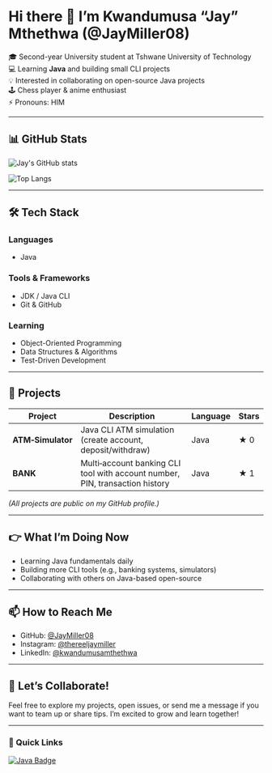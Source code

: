 # Hi there 👋 I’m Kwandumusa “Jay” Mthethwa (@JayMiller08)

🎓 Second-year University student at Tshwane University of Technology  
💻 Learning **Java** and building small CLI projects  
💡 Interested in collaborating on open-source Java projects  
🕹️ Chess player & anime enthusiast  
⚡ Pronouns: HIM  

---

## 📊 GitHub Stats

![Jay's GitHub stats](https://github-readme-stats.vercel.app/api?username=JayMiller08&show_icons=true&theme=blue-green)

![Top Langs](https://github-readme-stats.vercel.app/api/top-langs/?username=JayMiller08&layout=compact&theme=blue-green)

---

## 🛠️ Tech Stack

### Languages  
- Java

### Tools & Frameworks  
- JDK / Java CLI  
- Git & GitHub  

### Learning  
- Object-Oriented Programming  
- Data Structures & Algorithms  
- Test-Driven Development  

---

## 📁 Projects

| Project | Description | Language | Stars |
|--------|-------------|----------|-------|
| **ATM‑Simulator** | Java CLI ATM simulation (create account, deposit/withdraw) | Java | ★ 0 |
| **BANK** | Multi‑account banking CLI tool with account number, PIN, transaction history | Java | ★ 1 |

*(All projects are public on my GitHub profile.)*

---

## 👉 What I’m Doing Now

- Learning Java fundamentals daily  
- Building more CLI tools (e.g., banking systems, simulators)  
- Collaborating with others on Java-based open-source  

---

## 📫 How to Reach Me

- GitHub: [@JayMiller08](https://github.com/JayMiller08)  
- Instagram: [@thereeljaymiller](https://instagram.com/thereeljaymiller)
- LinkedIn: [@kwandumusamthethwa](https://www.linkedin.com/in/kwandumusa-mthethwa-6b7381236/)

---

## 🤝 Let’s Collaborate!

Feel free to explore my projects, open issues, or send me a message if you want to team up or share tips. I’m excited to grow and learn together!

---

### 🔗 Quick Links

[![Java Badge](https://img.shields.io/badge/-Java-007396?logo=java&logoColor=white)]()


